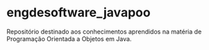 # engdesoftware_javapoo
Repositório destinado aos conhecimentos aprendidos na matéria de Programação Orientada a Objetos em Java.
